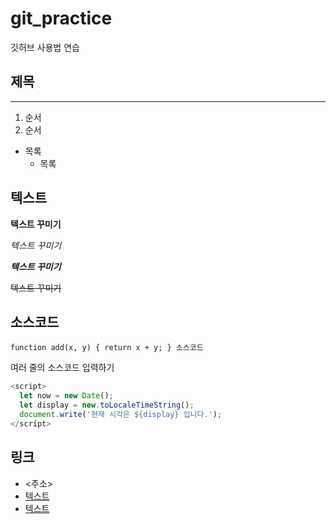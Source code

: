 # git_practice
깃허브 사용법 연습

## 제목
---
1. 순서
2. 순서
   
- 목록
  - 목록

## 텍스트 
**텍스트 꾸미기**

*텍스트 꾸미기*

***텍스트 꾸미기***

~~텍스트 꾸미기~~

## 소스코드
`function add(x, y) { return x + y; } 소스코드`

여러 줄의 소스코드 입력하기
```javascript
<script>
  let now = new Date();
  let display = new.toLocaleTimeString();
  document.write('현재 시각은 ${display} 입니다.');
</script>
```

## 링크
- <주소>
- [텍스트](주소)
- [텍스트](주소, "부가설명")
